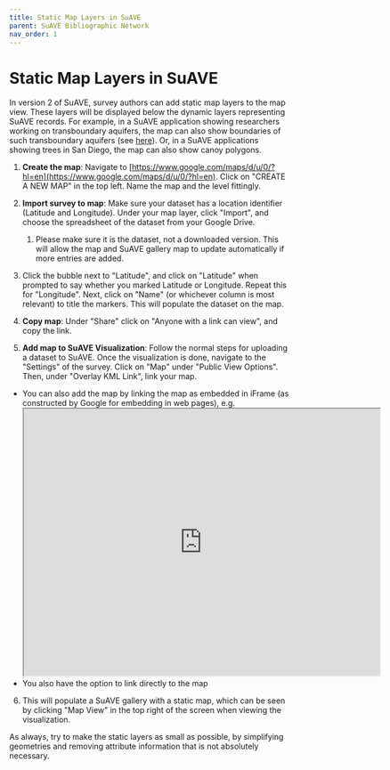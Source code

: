 ```yaml
---
title: Static Map Layers in SuAVE
parent: SuAVE Bibliographic Network
nav_order: 1
---
```


# Static Map Layers in SuAVE

In version 2 of SuAVE, survey authors can add static map layers to the map view. These layers will be displayed below the dynamic layers representing SuAVE records. For example, in a SuAVE application showing researchers working on transboundary aquifers, the map can also show boundaries of such transboundary aquifers (see [here](https://suave2.sdsc.edu/main/file=suavedemos_Transboundary_Aquifers_Research_Landscape.csv&view=map)). Or, in a SuAVE applications showing trees in San Diego, the map can also show canoy polygons.


1. **Create the map**: Navigate to [https://www.google.com/maps/d/u/0/?hl=en](https://www.google.com/maps/d/u/0/?hl=en). Click on "CREATE A NEW MAP" in the top left. Name the map and the level fittingly.

2. **Import survey to map**: Make sure your dataset has a location identifier (Latitude and Longitude). Under your map layer, click "Import", and choose the spreadsheet of the dataset from your Google Drive. 

    1. Please make sure it is the dataset, not a downloaded version. This will allow the map and SuAVE gallery map to update automatically if more entries are added.

3. Click the bubble next to "Latitude", and click on "Latitude" when prompted to say whether you marked Latitude or Longitude. Repeat this for "Longitude". Next, click on "Name" (or whichever column is most relevant) to title the markers. This will populate the dataset on the map.

4. **Copy map**: Under "Share" click on "Anyone with a link can view", and copy the link.

5. **Add map to SuAVE Visualization**: Follow the normal steps for uploading a dataset to SuAVE. Once the visualization is done, navigate to the "Settings" of the survey. Click on "Map" under "Public View Options". Then, under "Overlay KML Link", link your map.
 - You can also add the map by linking the map as embedded in iFrame (as constructed by Google for embedding in web pages), e.g. <iframe src="https://urldefense.com/v3/__https://www.google.com/maps/d/embed?mid=1Fi77O_glgGeWVqq4Tlo9cIPJIq2kU0A__;!!Mih3wA!AUr5yIdI7cIr0cT6rlh9lMQfNzwSJWf9oyWCK48f6LVzBrMbnK42hyHYwpPpQU0UbRePLVgIkqy5nQEbu6xo$ " width="640" height="480"></iframe>
 - You also have the option to link directly to the map 

6. This will populate a SuAVE gallery with a static map, which can be seen by clicking "Map View" in the top right of the screen when viewing the visualization.


As always, try to make the static layers as small as possible, by simplifying geometries and removing attribute information that is not absolutely necessary.

